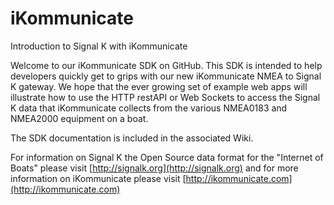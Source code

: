 # iKommunicate
Introduction to Signal K with iKommunicate

Welcome to our iKommunicate SDK on GitHub. This SDK is intended to help developers quickly get to grips with our new iKommunicate NMEA to Signal K gateway. We hope that the ever growing set of example web apps will illustrate how to use the HTTP restAPI or Web Sockets to access the Signal K data that iKommunicate collects from the various NMEA0183 and NMEA2000 equipment on a boat.

The SDK documentation is included in the associated Wiki.

For information on Signal K the Open Source data format for the "Internet of Boats" please visit [http://signalk.org](http://signalk.org) and for more information on iKommunicate please visit [http://ikommunicate.com](http://ikommunicate.com)
